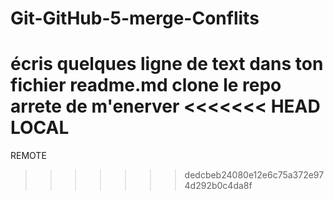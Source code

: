 # Git-GitHub-5-merge-Conflits
écris quelques ligne de text dans ton fichier readme.md
clone le repo
arrete de m'enerver 
<<<<<<< HEAD
LOCAL
=======
REMOTE
>>>>>>> dedcbeb24080e12e6c75a372e974d292b0c4da8f
